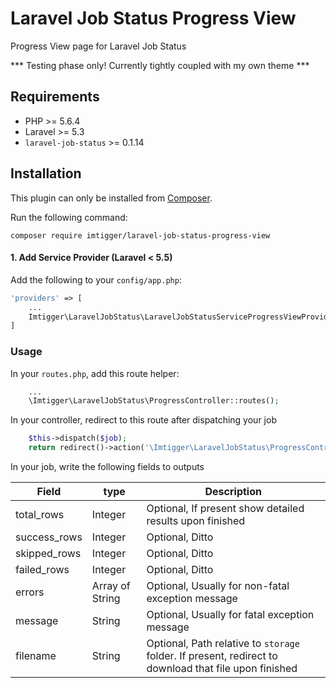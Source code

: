# Laravel Job Status Progress View

Progress View page for Laravel Job Status

*** Testing phase only! Currently tightly coupled with my own theme ***

## Requirements

- PHP >= 5.6.4
- Laravel >= 5.3
- `laravel-job-status` >= 0.1.14

## Installation

This plugin can only be installed from [Composer](https://getcomposer.org/).

Run the following command:
```
composer require imtigger/laravel-job-status-progress-view
```

#### 1. Add Service Provider (Laravel < 5.5)

Add the following to your `config/app.php`:

```php
'providers' => [
    ...
    Imtigger\LaravelJobStatus\LaravelJobStatusServiceProgressViewProvider::class,
]
```

### Usage

In your `routes.php`, add this route helper:

```php
    ...
    \Imtigger\LaravelJobStatus\ProgressController::routes();
```


In your controller, redirect to this route after dispatching your job

```php
    $this->dispatch($job);
    return redirect()->action('\Imtigger\LaravelJobStatus\ProgressController@progress', [$job->getJobStatusId()]);
```

In your job, write the following fields to outputs

| Field      | type     | Description |
| ---------- | -------- | ----------- |
total_rows   | Integer  | Optional, If present show detailed results upon finished
success_rows | Integer  | Optional, Ditto
skipped_rows | Integer  | Optional, Ditto
failed_rows  | Integer  | Optional, Ditto
errors       | Array of String | Optional, Usually for non-fatal exception message
message      | String          | Optional, Usually for fatal exception message
filename     | String          | Optional, Path relative to `storage` folder. If present, redirect to download that file upon finished

